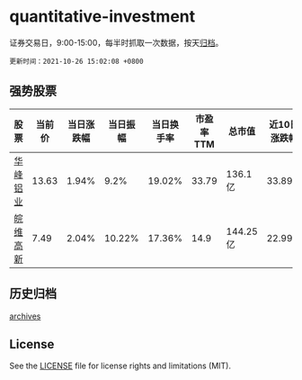 # quantitative-investment

证券交易日，9:00-15:00，每半时抓取一次数据，按天[归档](archives)。

`更新时间：2021-10-26 15:02:08 +0800`

## 强势股票

|股票|当前价|当日涨跌幅|当日振幅|当日换手率|市盈率TTM|总市值|近10日涨跌幅|
|----|----|----|----|----|----|----|----|
|[华峰铝业](https://xueqiu.com/S/SH601702)|13.63|1.94%|9.2%|19.02%|33.79|136.1亿|33.89%|
|[皖维高新](https://xueqiu.com/S/SH600063)|7.49|2.04%|10.22%|17.36%|14.9|144.25亿|22.99%|

## 历史归档

[archives](archives)

## License

See the [LICENSE](LICENSE) file for license rights and limitations (MIT).
